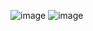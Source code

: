 ![image](https://github.com/user-attachments/assets/ec1c3a89-8548-44a2-9c56-937dd1b5770a)
![image](https://github.com/user-attachments/assets/98b0ea3f-5a9e-41e3-96ea-d44bc1a0e4aa)
